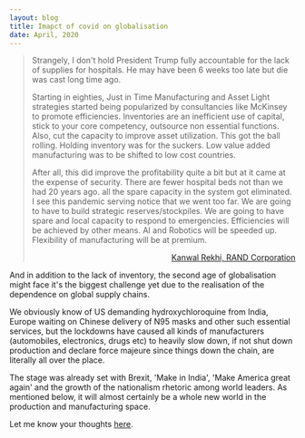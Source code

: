 ```yaml
---
layout: blog
title: Imapct of covid on globalisation
date: April, 2020
---
```

>Strangely, I don't hold President Trump fully accountable for the lack of supplies for hospitals. He may have been 6 weeks too late but die was cast long time ago.
>
>Starting in eighties, Just in Time Manufacturing and Asset Light strategies started being popularized by consultancies like McKinsey to promote efficiencies. Inventories are an inefficient use of capital, stick to your core competency, outsource non essential functions. Also, cut the capacity to improve asset utilization. This got the ball rolling. Holding inventory was for the suckers. Low value added manufacturing was to be shifted to low cost countries.
>
>After all, this did improve the profitability quite a bit but at it came at the expense of security. There are fewer hospital beds not than we had 20 years ago. all the spare capacity in the system got eliminated.
>I see this pandemic serving notice that we went too far. We are going to have to build strategic reserves/stockpiles. We are going to have spare and local capacity to respond to emergencies.
>Efficiencies will be achieved by other means. AI and Robotics will be speeded up. Flexibility of manufacturing will be at premium.
><p style="text-align:right;"><a href="(https://www.linkedin.com/feed/update/urn:li:activity:6651681758091841537/">Kanwal Rekhi, RAND Corporation</a></p>


And in addition to the lack of inventory, the second age of globalisation might face it's the biggest challenge yet due to the realisation of the dependence on global supply chains.

We obviously know of US demanding hydroxychloroquine from India, Europe waiting on Chinese delivery of N95 masks and other such essential services, but the lockdowns have caused all kinds of manufacturers (automobiles, electronics, drugs etc) to heavily slow down, if not shut down production and declare force majeure since things down the chain, are literally all over the place.

The stage was already set with Brexit, 'Make in India', 'Make America great again' and the growth of the nationalism rhetoric among world leaders. As mentioned below, it will almost certainly be a whole new world in the production and manufacturing space.

Let me know your thoughts [here](https://www.linkedin.com/posts/activity-6653831007084609536-r_ES).